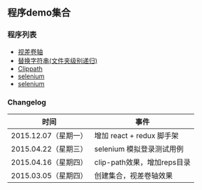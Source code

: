 ## 程序demo集合

### 程序列表

 - [视差卷轴](./mparallax/README.md)
 - [替换字符串(文件夹级别递归)](./reps/README.md)
 - [Clippath](./clippath/README.md)
 - [selenium](./selenium/README.md)
 - [selenium](./traffic/README.md)


### Changelog

时间| 事件|
---|---
2015.12.07（星期一）| 增加 react + redux 脚手架
2015.04.22（星期三）| selenium 模拟登录测试用例
2015.04.16（星期四）| clip-path效果，增加reps目录
2015.03.05（星期四）| 创建集合，视差卷轴效果

